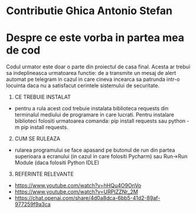 # Contributie Ghica Antonio Stefan

# Despre ce este vorba in partea mea de cod
Codul urmator este doar o parte din proiectul de casa final. Acesta ar trebui sa indeplineasca urmatoarea functie: de a transmite un mesaj de alert automat pe telegram in cazul in care cineva incearca sa patrunda intr-o locuinta daca nu a satisfacut cerintele sistemului de securitate.
1) CE TREBUIE INSTALAT
 - pentru a rula acest cod trebuie instalata biblioteca requests din terminalul mediului de programare in care lucrati. Pentru instalare biblioteci folositi urmatoarea comanda: pip install requests sau python -m pip install requests.
2) CUM SE RULEAZA
 - rularea programului se face apasand pe butonul de run din partea superioara a ecranului (in cazul in care folositi Pycharm) sau Run->Run Module (daca folositi Python IDLE)
3) REFERINTE RELEVANTE
- https://www.youtube.com/watch?v=hHQu4O9OnVo
- https://www.youtube.com/watch?v=URPIZZNr_2M
- https://chat.openai.com/share/4d0a8dca-6bb5-41d2-89af-977259f9a3ca
    